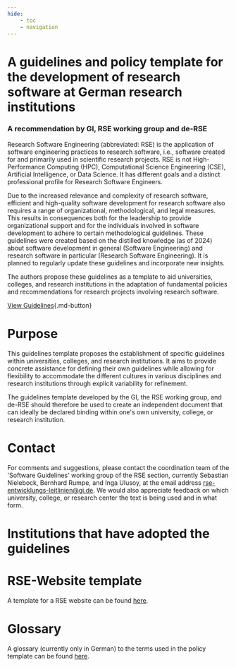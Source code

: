 ```yaml
---
hide:
    - toc
    - navigation
---
```


# A guidelines and policy template for the development of research software at German research institutions
### A recommendation by GI, RSE working group and de-RSE

Research Software Engineering (abbreviated: RSE) is the application of software engineering practices to research software,
i.e., software created for and primarily used in scientific research projects.
RSE is not High-Performance Computing (HPC), Computational Science Engineering (CSE), Artificial Intelligence, or Data Science.
It has different goals and a distinct professional profile for Research Software Engineers.

Due to the increased relevance and complexity of research software, efficient and high-quality software development for research software also requires a range of organizational, methodological, and legal measures.
This results in consequences both for the leadership to provide organizational support and for the individuals involved in software development to adhere to certain methodological guidelines.
These guidelines were created based on the distilled knowledge (as of 2024) about software development in general (Software Engineering) and research software in particular (Research Software Engineering).
It is planned to regularly update these guidelines and incorporate new insights.

The authors propose these guidelines as a template to aid universities, colleges, and research institutions in the adaptation of fundamental policies and recommendations for research projects involving research software.

[View Guidelines](https://todo){.md-button}

# Purpose

This guidelines template proposes the establishment of specific guidelines within universities, colleges, and research institutions.
It aims to provide concrete assistance for defining their own guidelines while allowing for flexibility to accommodate the different cultures in various disciplines and research institutions through explicit variability for refinement.

The guidelines template developed by the GI, the RSE working group, and de-RSE should therefore be used to create an independent document that can ideally be declared binding within one's own university, college, or research institution.

# Contact

For comments and suggestions, please contact the coordination team of the 'Software Guidelines' working group of the RSE section,
 currently Sebastian Nielebock, Bernhard Rumpe, and Inga Ulusoy, at the email address rse-entwicklungs-leitlinien@gi.de.
We would also appreciate feedback on which university, college, or research center the text is being used and in what form.

# Institutions that have adopted the guidelines



# RSE-Website template

A template for a RSE website can be found [here](website_template/).

# Glossary

A glossary (currently only in German) to the terms used in the policy template can be found [here](glossar.md).